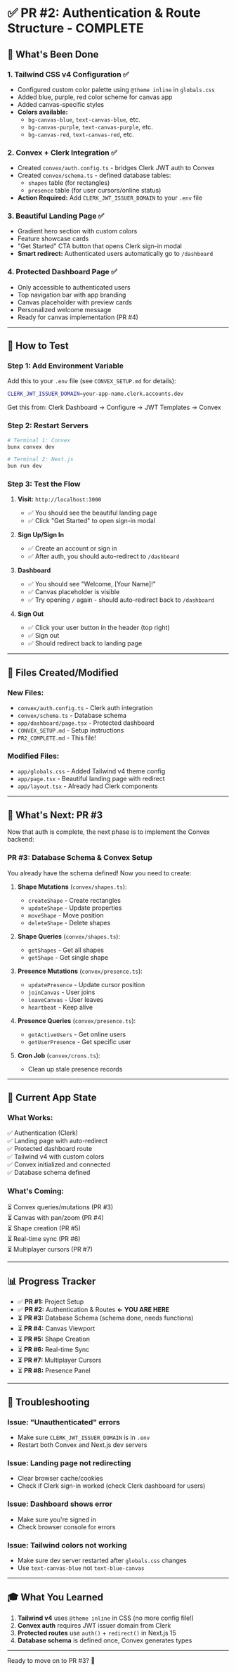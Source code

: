 # ✅ PR #2: Authentication & Route Structure - COMPLETE

## 🎉 What's Been Done

### 1. **Tailwind CSS v4 Configuration** ✅
- Configured custom color palette using `@theme inline` in `globals.css`
- Added blue, purple, red color scheme for canvas app
- Added canvas-specific styles
- **Colors available:**
  - `bg-canvas-blue`, `text-canvas-blue`, etc.
  - `bg-canvas-purple`, `text-canvas-purple`, etc.
  - `bg-canvas-red`, `text-canvas-red`, etc.

### 2. **Convex + Clerk Integration** ✅
- Created `convex/auth.config.ts` - bridges Clerk JWT auth to Convex
- Created `convex/schema.ts` - defined database tables:
  - `shapes` table (for rectangles)
  - `presence` table (for user cursors/online status)
- **Action Required:** Add `CLERK_JWT_ISSUER_DOMAIN` to your `.env` file

### 3. **Beautiful Landing Page** ✅
- Gradient hero section with custom colors
- Feature showcase cards
- "Get Started" CTA button that opens Clerk sign-in modal
- **Smart redirect:** Authenticated users automatically go to `/dashboard`

### 4. **Protected Dashboard Page** ✅
- Only accessible to authenticated users
- Top navigation bar with app branding
- Canvas placeholder with preview cards
- Personalized welcome message
- Ready for canvas implementation (PR #4)

---

## 🚀 How to Test

### Step 1: Add Environment Variable

Add this to your `.env` file (see `CONVEX_SETUP.md` for details):

```bash
CLERK_JWT_ISSUER_DOMAIN=your-app-name.clerk.accounts.dev
```

Get this from: Clerk Dashboard → Configure → JWT Templates → Convex

### Step 2: Restart Servers

```bash
# Terminal 1: Convex
bunx convex dev

# Terminal 2: Next.js
bun run dev
```

### Step 3: Test the Flow

1. **Visit:** `http://localhost:3000`
   - ✅ You should see the beautiful landing page
   - ✅ Click "Get Started" to open sign-in modal

2. **Sign Up/Sign In**
   - ✅ Create an account or sign in
   - ✅ After auth, you should auto-redirect to `/dashboard`

3. **Dashboard**
   - ✅ You should see "Welcome, [Your Name]!"
   - ✅ Canvas placeholder is visible
   - ✅ Try opening `/` again - should auto-redirect back to `/dashboard`

4. **Sign Out**
   - ✅ Click your user button in the header (top right)
   - ✅ Sign out
   - ✅ Should redirect back to landing page

---

## 📁 Files Created/Modified

### New Files:
- `convex/auth.config.ts` - Clerk auth integration
- `convex/schema.ts` - Database schema
- `app/dashboard/page.tsx` - Protected dashboard
- `CONVEX_SETUP.md` - Setup instructions
- `PR2_COMPLETE.md` - This file!

### Modified Files:
- `app/globals.css` - Added Tailwind v4 theme config
- `app/page.tsx` - Beautiful landing page with redirect
- `app/layout.tsx` - Already had Clerk components

---

## 🎯 What's Next: PR #3

Now that auth is complete, the next phase is to implement the Convex backend:

### PR #3: Database Schema & Convex Setup

You already have the schema defined! Now you need to create:

1. **Shape Mutations** (`convex/shapes.ts`):
   - `createShape` - Create rectangles
   - `updateShape` - Update properties
   - `moveShape` - Move position
   - `deleteShape` - Delete shapes

2. **Shape Queries** (`convex/shapes.ts`):
   - `getShapes` - Get all shapes
   - `getShape` - Get single shape

3. **Presence Mutations** (`convex/presence.ts`):
   - `updatePresence` - Update cursor position
   - `joinCanvas` - User joins
   - `leaveCanvas` - User leaves
   - `heartbeat` - Keep alive

4. **Presence Queries** (`convex/presence.ts`):
   - `getActiveUsers` - Get online users
   - `getUserPresence` - Get specific user

5. **Cron Job** (`convex/crons.ts`):
   - Clean up stale presence records

---

## 🎨 Current App State

### What Works:
✅ Authentication (Clerk)  
✅ Landing page with auto-redirect  
✅ Protected dashboard route  
✅ Tailwind v4 with custom colors  
✅ Convex initialized and connected  
✅ Database schema defined  

### What's Coming:
⏳ Convex queries/mutations (PR #3)  
⏳ Canvas with pan/zoom (PR #4)  
⏳ Shape creation (PR #5)  
⏳ Real-time sync (PR #6)  
⏳ Multiplayer cursors (PR #7)  

---

## 📊 Progress Tracker

- ✅ **PR #1:** Project Setup
- ✅ **PR #2:** Authentication & Routes **← YOU ARE HERE**
- ⏳ **PR #3:** Database Schema (schema done, needs functions)
- ⏳ **PR #4:** Canvas Viewport
- ⏳ **PR #5:** Shape Creation
- ⏳ **PR #6:** Real-time Sync
- ⏳ **PR #7:** Multiplayer Cursors
- ⏳ **PR #8:** Presence Panel

---

## 🔧 Troubleshooting

### Issue: "Unauthenticated" errors
- Make sure `CLERK_JWT_ISSUER_DOMAIN` is in `.env`
- Restart both Convex and Next.js dev servers

### Issue: Landing page not redirecting
- Clear browser cache/cookies
- Check if Clerk sign-in worked (check Clerk dashboard for users)

### Issue: Dashboard shows error
- Make sure you're signed in
- Check browser console for errors

### Issue: Tailwind colors not working
- Make sure dev server restarted after `globals.css` changes
- Use `text-canvas-blue` not `text-blue-canvas`

---

## 🎓 What You Learned

1. **Tailwind v4** uses `@theme inline` in CSS (no more config file!)
2. **Convex auth** requires JWT issuer domain from Clerk
3. **Protected routes** use `auth()` + `redirect()` in Next.js 15
4. **Database schema** is defined once, Convex generates types

---

Ready to move on to PR #3? 🚀

